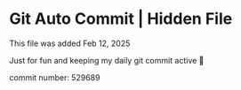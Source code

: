 # Git Auto Commit | Hidden File

This file was added Feb 12, 2025

Just for fun and keeping my daily git commit active 🤪

commit number: 529689
